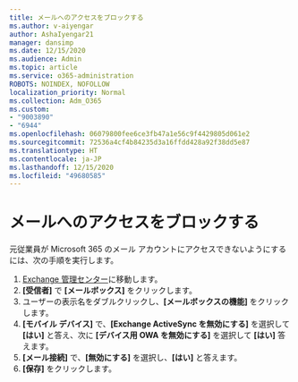 ```yaml
---
title: メールへのアクセスをブロックする
ms.author: v-aiyengar
author: AshaIyengar21
manager: dansimp
ms.date: 12/15/2020
ms.audience: Admin
ms.topic: article
ms.service: o365-administration
ROBOTS: NOINDEX, NOFOLLOW
localization_priority: Normal
ms.collection: Adm_O365
ms.custom:
- "9003890"
- "6944"
ms.openlocfilehash: 06079800fee6ce3fb47a1e56c9f4429805d061e2
ms.sourcegitcommit: 72536a4cf4b84235d3a16ffdd428a92f38dd5e87
ms.translationtype: HT
ms.contentlocale: ja-JP
ms.lasthandoff: 12/15/2020
ms.locfileid: "49680585"
---
```

# <a name="block-access-to-email"></a>メールへのアクセスをブロックする

元従業員が Microsoft 365 のメール アカウントにアクセスできないようにするには、次の手順を実行します。

1. [Exchange 管理センター](https://go.microsoft.com/fwlink/?linkid=2138629)に移動します。
1. **[受信者]** で **[メールボックス]** をクリックします。
1. ユーザーの表示名をダブルクリックし、**[メールボックスの機能]** をクリックします。
1. **[モバイル デバイス]** で、**[Exchange ActiveSync を無効にする]** を選択して **[はい]** と答え、次に **[デバイス用 OWA を無効にする]** を選択して **[はい]** 答えます。
1. **[メール接続]** で、**[無効にする]** を選択し、**[はい]** と答えます。
1. **[保存]** をクリックします。
